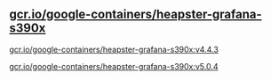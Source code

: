
[gcr.io/google-containers/heapster-grafana-s390x](https://hub.docker.com/r/anjia0532/google-containers.heapster-grafana-s390x/tags/)
-----


[gcr.io/google-containers/heapster-grafana-s390x:v4.4.3](https://hub.docker.com/r/anjia0532/google-containers.heapster-grafana-s390x/tags/)


[gcr.io/google-containers/heapster-grafana-s390x:v5.0.4](https://hub.docker.com/r/anjia0532/google-containers.heapster-grafana-s390x/tags/)


